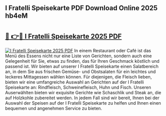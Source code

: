 ## I Fratelli Speisekarte PDF Download Online 2025 hb4eM

# <h2><a href="http://gc8aaw7.nevu.top/?p=I+Fratelli+Speisekarte">🔗 👉🔴 I Fratelli Speisekarte 2025 PDF</a></h2>

[![I Fratelli Speisekarte 2025 PDF](https://i.imgur.com/dBaPXMq.png)](http://gc8aaw7.nevu.top/?p=I+Fratelli+Speisekarte)
In einem Restaurant oder Café ist das Menü des Essens nicht nur eine Liste von Gerichten, sondern auch eine Gelegenheit für Sie, etwas zu finden, das für Ihren Geschmack köstlich und passend ist. Wir bieten auf unserer I Fratelli Speisekarte einen Salatbereich an, in dem Sie aus frischen Gemüse- und Obstsalaten für ein leichtes und leckeres Mittagessen wählen können. Für diejenigen, die Fleisch lieben, bieten wir eine umfangreiche Auswahl an Gerichten auf der I Fratelli Speisekarte an: Rindfleisch, Schweinefleisch, Huhn und Fisch. Unseren Auserwählten bieten wir exquisite Gerichte wie Schaschlik und Steak an, die auf Holzkohle zubereitet werden. In jedem Fall sind wir bereit, Ihnen bei der Auswahl der Speisen auf der I Fratelli Speisekarte zu helfen und Ihnen einen bequemen und angenehmen Service zu bieten.
